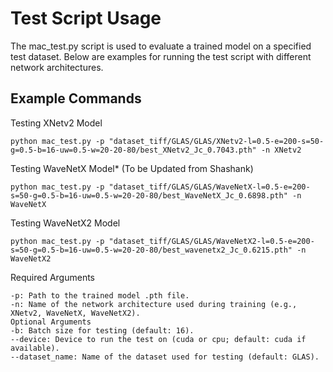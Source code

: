 # Test Script Usage

The mac_test.py script is used to evaluate a trained model on a specified test dataset. Below are examples for running the test script with different network architectures.

## Example Commands
Testing XNetv2 Model
```
python mac_test.py -p "dataset_tiff/GLAS/GLAS/XNetv2-l=0.5-e=200-s=50-g=0.5-b=16-uw=0.5-w=20-20-80/best_XNetv2_Jc_0.7043.pth" -n XNetv2
```
Testing WaveNetX Model* (To be Updated from Shashank)
```
python mac_test.py -p "dataset_tiff/GLAS/GLAS/WaveNetX-l=0.5-e=200-s=50-g=0.5-b=16-uw=0.5-w=20-20-80/best_WaveNetX_Jc_0.6898.pth" -n WaveNetX
```
Testing WaveNetX2 Model
```
python mac_test.py -p "dataset_tiff/GLAS/GLAS/WaveNetX2-l=0.5-e=200-s=50-g=0.5-b=16-uw=0.5-w=20-20-80/best_wavenetx2_Jc_0.6215.pth" -n WaveNetX2 
```
Required Arguments
```
-p: Path to the trained model .pth file.
-n: Name of the network architecture used during training (e.g., XNetv2, WaveNetX, WaveNetX2).
Optional Arguments
-b: Batch size for testing (default: 16).
--device: Device to run the test on (cuda or cpu; default: cuda if available).
--dataset_name: Name of the dataset used for testing (default: GLAS).
```